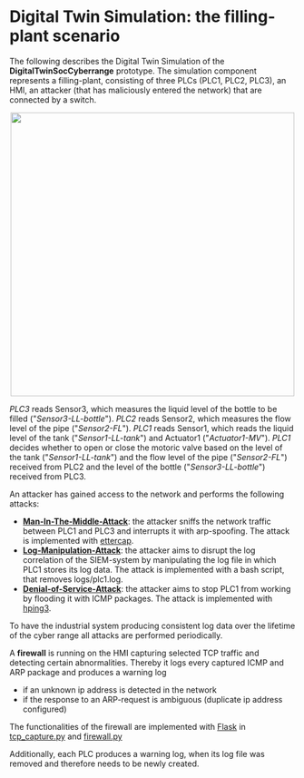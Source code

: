 # Digital Twin Simulation: the filling-plant scenario

The following describes the Digital Twin Simulation of the **DigitalTwinSocCyberrange** prototype. The simulation component represents a filling-plant, consisting of three PLCs (PLC1, PLC2, PLC3), an HMI, an attacker (that has maliciously entered the network) that are connected by a switch.

 <p align="center">
  <img src="https://user-images.githubusercontent.com/56884203/112801494-40ee5f00-9071-11eb-9e71-d55030ddfa73.png" width="500"/>
</p>

*PLC3* reads Sensor3, which measures the liquid level of the bottle to be filled ("*Sensor3-LL-bottle*").
*PLC2* reads Sensor2, which measures the flow level of the pipe ("*Sensor2-FL*").
*PLC1* reads Sensor1, which reads the liquid level of the tank ("*Sensor1-LL-tank*") and Actuator1 ("*Actuator1-MV*"). 
*PLC1* decides whether to open or close the motoric valve based on the level of the tank ("*Sensor1-LL-tank*") and the flow level of the pipe ("*Sensor2-FL*") received from PLC2 and the level of the bottle ("*Sensor3-LL-bottle*") received from PLC3. 

An attacker has gained access to the network and performs the following attacks:

- **[Man-In-The-Middle-Attack](./mitm_attack.sh)**: the attacker sniffs the network traffic between PLC1 and PLC3 and interrupts it with arp-spoofing. The attack is implemented with [ettercap](https://www.ettercap-project.org/).
- **[Log-Manipulation-Attack](./rm_attack.sh)**: the attacker aims to disrupt the log correlation of the SIEM-system by manipulating the log file in which PLC1 stores its log data. The attack is implemented with a bash script, that removes logs/plc1.log.
- **[Denial-of-Service-Attack](./dos_attack.sh)**: the attacker aims to stop PLC1 from working by flooding it with ICMP packages. The attack is implemented with [hping3](http://www.hping.org/).

To have the industrial system producing consistent log data over the lifetime of the cyber range all attacks are performed periodically.

A **firewall** is running on the HMI capturing selected TCP traffic and detecting certain abnormalities. Thereby it logs every captured ICMP and ARP package and produces a warning log

- if an unknown ip address is detected in the network 
- if the response to an ARP-request is ambiguous (duplicate ip address configured)

The functionalities of the firewall are implemented with [Flask](https://flask.palletsprojects.com/en/1.1.x/) in [tcp_capture.py](./tcp_capture.py) and [firewall.py](./firewall.py)

Additionally, each PLC produces a warning log, when its log file was removed and therefore needs to be newly created.

